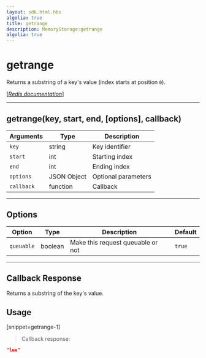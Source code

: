 ```yaml
---
layout: sdk.html.hbs
algolia: true
title: getrange
description: MemoryStorage:getrange
algolia: true
---
```

  

# getrange
Returns a substring of a key's value (index starts at position `0`).

[[_Redis documentation_]](https://redis.io/commands/getrange)

---

## getrange(key, start, end, [options], callback)

| Arguments | Type | Description |
|---------------|---------|----------------------------------------|
| `key` | string | Key identifier |
| `start` | int | Starting index |
| `end` | int | Ending index |
| `options` | JSON Object | Optional parameters |
| `callback` | function | Callback |

---

## Options

| Option | Type | Description | Default |
|---------------|---------|----------------------------------------|---------|
| `queuable` | boolean | Make this request queuable or not  | `true` |

---

## Callback Response

Returns a substring of the key's value.

## Usage

[snippet=getrange-1]
> Callback response:

```json
"lue"
```